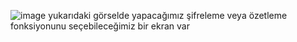 ![image](https://github.com/user-attachments/assets/1a43fd97-2aac-407a-9036-b7aaf67a62f2)
yukarıdaki görselde yapacağımız şifreleme veya özetleme fonksiyonunu seçebileceğimiz bir  ekran var
